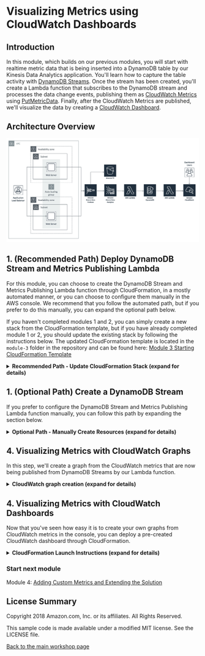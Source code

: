 #  Visualizing Metrics using CloudWatch Dashboards

## Introduction

In this module, which builds on our previous modules, you will start with realtime metric data that is being inserted into a DynamoDB table by our Kinesis Data Analytics application.  You'll learn how to capture the table activity with [DynamoDB Streams](https://docs.aws.amazon.com/amazondynamodb/latest/developerguide/Streams.html).  Once the stream has been created, you'll create a Lambda function that subscribes to the DynamoDB stream and processes the data change events, publishing them as [CloudWatch Metrics](https://docs.aws.amazon.com/AmazonCloudWatch/latest/monitoring/working_with_metrics.html) using [PutMetricData](https://docs.aws.amazon.com/AmazonCloudWatch/latest/APIReference/API_PutMetricData.html).  Finally, after the CloudWatch Metrics are published, we'll visualize the data by creating a [CloudWatch Dashboard](https://docs.aws.amazon.com/AmazonCloudWatch/latest/monitoring/CloudWatch_Dashboards.html). 

## Architecture Overview

![module-3-diagram](../images/Realtime-Website-Analytics-Diagram.png)

## 1. (Recommended Path) Deploy DynamoDB Stream and Metrics Publishing Lambda

For this module, you can choose to create the DynamoDB Stream and Metrics Publishing Lambda function through CloudFormation, in a mostly automated manner, or you can choose to configure them manually in the AWS console.  We recommend that you follow the automated path, but if you prefer to do this manually, you can expand the optional path below.

If you haven't completed modules 1 and 2, you can simply create a new stack from the CloudFormation template, but if you have already completed module 1 or 2, you should update the existing stack by following the instructions below.  The updated CloudFormation template is located in the `module-3` folder in the repository and can be found here: [Module 3 Starting CloudFormation Template](3-cloudwatch-dashboard-start.yaml)

<details>
<summary><strong>Recommended Path - Update CloudFormation Stack (expand for details)</strong></summary><p>

1.  Navigate to the CloudFormation service in the AWS Console.
2.  Check the box for the stack called `realtime-analytics-workshop`.

![Select Stack](../images/2-select-stack.png)

3.  Click Actions and Update Stack from the menu.

![Update Stack](../images/2-update-stack.png)

4.  Click Choose File and select the `3-cloudwatch-dashboard-start.yaml` from your local `module-3` folder cloned from this git repository.

![Choose File](../images/2-choose-file.png)

5.  Click **Next**.
6.  Click **Next**.
7.  Check the box indicating acknowledgement that the stack will create IAM Roles.

![Ack IAM](../images/2-capabilities-iam.png)

8.  Click the **Update** button in the lower right.

</p></details>

## 1. (Optional Path) Create a DynamoDB Stream

If you prefer to configure the DynamoDB Stream and Metrics Publishing Lambda function manually, you can follow this path by expanding the section below.

<details>
<summary><strong>Optional Path - Manually Create Resources (expand for details)</strong></summary><p>

First, we need to create a DynamoDB Stream from the `realtime-analytics-MetricDetails` DynamoDB table.

<details>
<summary><strong>DynamoDB Stream creation (expand for details)</strong></summary>

1.  Open the AWS console in a web browser and navigate to **Services**, **DynamoDB**.  Select the `realtime-analytics-MetricDetails` table, then look at the **Overview** tab on the right.  Under **Stream details**, click the button that says **Manage Stream**:

![Create Stream](../images/module-3-createstream1.png)

2.  Select **New image** under **View type**, then click the **Enable** button:

![Enable Stream](../images/module-3-createstream2.png)

3. If everything worked successfully, you should see a value next to **Latest stream ARN** in **Stream details**.

![Stream ARN](../images/module-3-createstream3.png)

</details>

## 2. Create an IAM role and policy for DynamoDB Streams, Lambda, and CloudWatch

Next, we need to create an IAM role and policy that will be used by the Lambda function, and will enable the DynamoDB Stream to invoke the Lambda function, and will allow the Lambda function to publish metric data to CloudWatch.

<details>
<summary><strong>IAM role and policy creation (expand for details)</strong></summary><p>

1.  Open the AWS console, and navigate to **Services**, **IAM**.
2.  Click on **Roles** on the left column, the click the **Create role** button.
3.  On the **Create role** screen, select **AWS service**, then choose the **Lambda** service, and click the button labeled **Next: Permission**:

![Create role 1](../images/module-3-iam1.png)

4.  On the next screen, click the **Create policy** button, which will open the IAM policy editor in a new tab:

![Create role 2](../images/module-3-iam2.png)

5.  On the **Create policy** screen, select the **JSON** tab at the top, then select all text and clear the editor window:

![Create role 3](../images/module-3-iam3.png)

6.  Edit the following policy in a text editor, replacing `<Region>` with the AWS region name you are deploying to, such as `us-west-2`.  Next, replace `<Account ID>` with your 12-digit AWS account ID.  This account ID can be found by clicking your AWS username in the top right of the console:

```JSON
{
    "Version": "2012-10-17",
    "Statement": [
        {
            "Effect": "Allow",
            "Action": "lambda:InvokeFunction",
            "Resource": "arn:aws:lambda:<Region>:<Account ID>:function:pushMetrics*"
        },
        {
            "Effect": "Allow",
            "Action": [
                "logs:CreateLogGroup",
                "logs:CreateLogStream",
                "logs:PutLogEvents"
            ],
            "Resource": "arn:aws:logs:<Region>:<Account ID>:*"
        },
        {
            "Effect": "Allow",
            "Action": [
                "dynamodb:DescribeStream",
                "dynamodb:GetRecords",
                "dynamodb:GetShardIterator",
                "dynamodb:ListStreams"
            ],
            "Resource": "arn:aws:dynamodb:<Region>:<Account ID>:table/realtime-analytics-MetricDetails/stream/*"
        },
        {
            "Effect": "Allow",
            "Action": [
                "cloudwatch:PutMetricData"
            ],
            "Resource": [
                "*"
            ]
        }
    ]
}
```

7.  Copy and paste the policy you just edited into the **Create policy** inline editor.  Click the **Next** button.  Verify the Policy Summary looks correct on the **Review policy** screen.  Give the policy a name like `DynamoDB-Streams-Lambda-CloudWatch` or similar, then click the **Create policy** button:

![Create role 4](../images/module-3-iam4.png)

8.  Switch back to the **Create role** tab of your browser, and select the policy you just created by checking the box next to it.  Click **Next: Review**.  **Note:** you might need to click the Refresh button that looks like a pair of circular arrows on the top right of this screen in order to see the policy you just created:

![Create role 5](../images/module-3-iam5.png)

9.  Finally, give the role a name like `DDB-Streams-Lambda-Role` and click the **Create role** button:

![Create role 6](../images/module-3-iam6.png)

10.  You should see confirmation that the role has been created:

![Create role 7](../images/module-3-iam7.png)

</p></details>

## 3. Create the PushMetrics Lambda Function

In this step, we'll create the Lambda function that publishes CloudWatch metrics data from the DynamoDB Stream.

<details>
<summary><strong>Lambda Function creation (expand for details)</strong></summary><p>

1.  Open the AWS console, then navigate to **Services**, **Lambda**, and click the **Create function** button in the top right of the console.
2.  On the **Create function** screen, **Author from scratch** should already be selected, if not select it, and give your function the name `pushMetrics` (this must match the function name in the IAM policy you just created).  Select `Python 2.7` in the **Runtime** field, then select `Choose an existing role` from the drop-down menu under **Role**.  Finally, choose the role you just created from the drop-down menu under **Existing role**, and click the **Create function** button:

![Create Lambda function 1](../images/module-3-lambda1.png)

3.  Now, on the Lambda function screen in the console, you'll need to click on **DynamoDB** in the **Designer** underneath **Add triggers**:

![Create Lambda function 2](../images/module-3-lambda2.png)

4.  You'll notice that the DynamoDB trigger we just added says "Configuration required" in an informational bubble.  Scroll down to the **Configure triggers** section and select `realtime-analytics-MetricDetails` as the **DynamoDB table**.  Enter `300` for **Batch size**, and select `Trim Horizon` under **Starting Position**.  Click the **Add** button.

![Create Lambda function 3](../images/module-3-lambda3.png)

5.  Now, scroll down to the **Function code** section, and make sure that `Edit code inline` is selected from the **Code entry type** drop-down menu.  Copy and paste the following Python code into the inline code editing window:

<details>
<summary><strong>Lambda Function Code (expand for code)</strong></summary><p>

```Python
#############################################################################
## cwmetricstream.py - A Lambda function that reads from a DynamoDB stream ##
## and pushes CloudWatch metrics to different event count namespaces.      ##
## Created by Luke Youngblood - lukey@amazon.com                           ##
## ----------------------------------------------------------------------- ##
## Set the following environment variables:                                ##
## REGION = the AWS region you would like to put CloudWatch metric data to ##
## AGENT_NAMESPACE = CloudWatch metric namespace for agent count events    ##
## EVENT_NAMESPACE = CloudWatch metric namespace for standard event counts ##
## REFERRAL_NAMESPACE = CloudWatch metric namespace for referral counts    ##
## PAGEVIEW_NAMESPACE = CloudWatch metric namespace for pageview counts    ##
## ANOMALY_NAMESPACE = CloudWatch metric namespace for anomaly scores      ##
############################################################################# 

import json
import boto3
from os import environ
from datetime import datetime
from collections import defaultdict

def put_cloudwatch_metric(event_name, event_datetime, event_count=1, cwc=boto3.client('cloudwatch', region_name=environ['REGION'])):
    event_name_list = event_name.split(':')
    if event_name_list[0] == 'agent_count':
        namespace=environ['AGENT_NAMESPACE']
        metricname=event_name_list[1]
    elif event_name_list[0] == 'event_count':
        namespace=environ['EVENT_NAMESPACE']
        metricname=event_name_list[1]
    elif event_name_list[0] == 'referral_count':
        namespace=environ['REFERRAL_NAMESPACE']
        metricname=event_name_list[1]
    elif event_name_list[0] == 'top_pages':
        namespace=environ['PAGEVIEW_NAMESPACE']
        metricname=event_name_list[1]
    elif event_name_list[0] == 'event_anomaly':
        namespace=environ['ANOMALY_NAMESPACE']
        metricname=event_name_list[1]
    elif event_name_list[0] == 'visitor_count':
        namespace=environ['EVENT_NAMESPACE'] # visitor_count goes in the standard event count namespace
        metricname=event_name_list[0] # This metric type simply has 'visitor_count' as the metric name
    metricData=[{
            'MetricName': metricname,
            'Timestamp': datetime.strptime(event_datetime, '%Y-%m-%dT%H:%M:%S'),
            'Value': event_count,
            'Unit': 'Count',
            'StorageResolution': 1
        },]
    response = cwc.put_metric_data(Namespace=namespace,MetricData=metricData)

def lambda_handler(event, context):
    events_int = defaultdict(int)
    events_float = defaultdict(float)
    for record in event['Records']:
        for metric in record['dynamodb']['NewImage']['MetricDetails']['L']:
            try: event_timestamp = metric['M']['EVENTTIMESTAMP']['N']
            except Exception as e:
                event_timestamp='NULL'

            if event_timestamp!='NULL':
                timestamp = float(event_timestamp) / 1000
                event_time = datetime.utcfromtimestamp(timestamp).strftime('%Y-%m-%dT%H:%M:%S')

            metric_field = metric['M']['METRICTYPE']['S']
            if metric_field=='agent_count' or metric_field=='event_count' or metric_field=='referral_count' or metric_field=='top_pages':
                if metric['M']['METRICITEM']['S'] == 'null':
                    event_type = metric_field + ':No referrer' # split on : later
                else:
                    event_type = metric_field + ':' + metric['M']['METRICITEM']['S'] # split on : later
                event_value = metric['M']['UNITVALUEINT']['N'] # these metric types all have int values
                events_int[(event_type, event_time)] = int(event_value)
            elif metric_field == 'event_anomaly': # anomalies need to be split on :
                print "Anomaly detected!"
                event_type_list = metric['M']['METRICITEM']['S'].split(':')
                event_type = metric_field + ':' + event_type_list[0] # split on : later
                event_value = metric['M']['UNITVALUEFLOAT']['N'] # anomalies events have float values
                events_float[(event_type, event_time)] = float(event_value)
            elif metric_field == 'visitor_count':
                event_type = metric_field
                event_value = metric['M']['UNITVALUEINT']['N'] # visitor count events have int values
                events_int[(event_type, event_time)] = int(event_value)
            else: event_type = 'NULL'
      
            if event_type!='NULL' and event_timestamp!='NULL':
                if 'NULL' in metric['M']['UNITVALUEFLOAT']:
                    events_int[(event_type, event_time)] = int(event_value)
                else:
                    events_float[(event_type, event_time)] = float(event_value)

    for key,val in events_int.iteritems():
        print "%s, %s = %d" % (key[0], key[1], val)
        put_cloudwatch_metric(key[0], key[1], int(val))
    for key,val in events_float.iteritems():
        print "%s, %s = %f" % (key[0], key[1], val)
        put_cloudwatch_metric(key[0], key[1], float(val))
    return 'Successfully processed {} records.'.format(len(event['Records']))
```
</p></details>

6.  After pasting the code, your inline editor should look like this:

![Create Lambda function 4](../images/module-3-lambda4.png)

7.  Next, scroll down to the **Environment variables** section, and enter the following environment variables:
  * `AGENT_NAMESPACE` should be `EventAgents`
  * `ANOMALY_NAMESPACE` should be `EventAnomalies`
  * `EVENT_NAMESPACE` should be `EventCounts`
  * `PAGEVIEW_NAMESPACE` should be `PageviewCounts`
  * `REFERRAL_NAMESPACE` should be `ReferralCounts`
  * `REGION` should be the region you're deploying in, either `us-west-2` or `us-east-1`

![Create Lambda function 5](../images/module-3-lambda5.png)

8.  Next, scroll down to the **Basic settings** section, and set **Timeout** to `5` minutes, and leave **Memory** set at `128MB`:

![Create Lambda function 6](../images/module-3-lambda6.png)

9.  Finally, scroll back up to the top of the Lambda function configuration screen, and click the **Save** button in the top right.

</p></details>

</p></details>

## 4. Visualizing Metrics with CloudWatch Graphs

In this step, we'll create a graph from the CloudWatch metrics that are now being published from DynamoDB Streams by our Lambda function.

<details>
<summary><strong>CloudWatch graph creation (expand for details)</strong></summary><p>

1.  Open the AWS console, then navigate to **Services**, **CloudWatch**, and click on **Metrics** on the left-hand side of the screen:

![Create CloudWatch Graph 1](../images/module-3-cloudwatch1.png)

2.  In the bottom half of the next screen, make sure the **All metrics** tab is selected, then click on **EventCounts** in the **Custom Namespaces** section:

![Create CloudWatch Graph 2](../images/module-3-cloudwatch2.png)

3.  Click on **Metrics with no dimensions** on the next screen:

![Create CloudWatch Graph 3](../images/module-3-cloudwatch3.png)

4.  Click the checkbox next to the **click** metric:

![Create CloudWatch Graph 4](../images/module-3-cloudwatch4.png)

5.  Now click the word **All** in the navigational window directly underneath the **All metrics** tab, to take you back to the complete list of metric namespaces:

![Create CloudWatch Graph 5](../images/module-3-cloudwatch5.png)

6.  Next, click on the **EventAnomalies** namespace:

![Create CloudWatch Graph 6](../images/module-3-cloudwatch6.png)

7.  Click on **Metrics with no dimensions** on the next screen:

![Create CloudWatch Graph 7](../images/module-3-cloudwatch7.png)

8.  Click the checkbox next to the **click** metric:

![Create CloudWatch Graph 8](../images/module-3-cloudwatch8.png)

9.  Now, click on the **Graphed metrics (2)** tab:

![Create CloudWatch Graph 9](../images/module-3-cloudwatch9.png)

10.  Click the right-arrow underneath the **Y Axis** column in the row for the **EventAnomalies** metric, then click the down-arrow next to the **Period** column, and change the value to *10 seconds*.  When done, your graph should look something like this:

![Create CloudWatch Graph 10](../images/module-3-cloudwatch10.png)

11.  Click the Alarm (bell) icon in the **Actions** column in the row for the **EventAnomalies** metric.  On the **Create Alarm** screen, type in a name, such as `Click event anomaly detected`.  In the **Whenever** section, set it to `Whenever: click is >= 2` (as shown below), and click the **Delete** link in the top-right corner of the default action in the **Actions** section to remove it.  The **Create Alarm** screen should look like this:

![Create CloudWatch Graph 11](../images/module-3-cloudwatch11.png)

Note: In a real-world environment, you would configure the Alarm to take actions, such as sending a message to a Simple Notification Service topic so that you could be alerted when anomalies occur. 

12.  Click the **Create Alarm** button.

13.  Next, click on the **Graph options** tab and scroll down until you see the **Horizontal annotations** section.  Click the **Add horizontal annotation** link, and fill it in as shown in the screenshot below, clicking the right-arrow in the **Axis** column, filling in `2` in the **Value** column, and typing `Anomaly Threshold` in the **Label** column:

![Create CloudWatch Graph 12](../images/module-3-cloudwatch12.png)

</p></details>

## 4. Visualizing Metrics with CloudWatch Dashboards

Now that you've seen how easy it is to create your own graphs from CloudWatch metrics in the console, you can deploy a pre-created CloudWatch dashboard through CloudFormation.

<details>
<summary><strong>CloudFormation Launch Instructions (expand for details)</strong></summary><p>

1.  Right click the **Launch Stack** link below and "open in new tab"

Region| Launch
------|-----
US West (Oregon) | [![Launch Dashboard in ](http://docs.aws.amazon.com/AWSCloudFormation/latest/UserGuide/images/cloudformation-launch-stack-button.png)](https://console.aws.amazon.com/cloudformation/home?region=us-west-2#/stacks/new?stackName=realtime-analytics-workshop&templateURL=https://s3-us-west-2.amazonaws.com/realtime-analytics-workshop/1-frontend-module-start.yaml)
US West (N. Virginia) | [![Launch Dashboard in ](http://docs.aws.amazon.com/AWSCloudFormation/latest/UserGuide/images/cloudformation-launch-stack-button.png)](https://console.aws.amazon.com/cloudformation/home?region=us-east-1#/stacks/new?stackName=realtime-analytics-workshop&templateURL=https://s3-us-west-2.amazonaws.com/realtime-analytics-workshop/1-frontend-module-start.yaml)

2.  Give the stack a name, such as `cloudwatch-dashboard`, and click **Next** until the stack launches.

3.  Navigate in the console to **Services**, **CloudWatch**, then click **Dashboards** on the left side of the screen, and select the dashboard that was just created to view it:

![Create CloudWatch Graph 13](../images/module-3-cloudwatch13.png)

Congratulations!  You are now finished with module 3.

</p></details>

### Start next module

Module 4: [Adding Custom Metrics and Extending the Solution](../module-4/README.md)

## License Summary

Copyright 2018 Amazon.com, Inc. or its affiliates. All Rights Reserved.

This sample code is made available under a modified MIT license. See the LICENSE file.

[Back to the main workshop page](../README.md)
